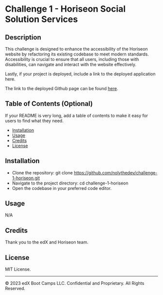 # Challenge 1 - Horiseon Social Solution Services

## Description 

This challenge is designed to enhance the accessibility of the Horiseon website by refactoring its existing codebase to meet modern standards. Accessibility is crucial to ensure that all users, including those with disabilities, can navigate and interact with the website effectively.

Lastly, if your project is deployed, include a link to the deployed application here.

The link to the deployed Github page can be found [here](https://nolythedev.github.io/challenge-1-horiseon/).

## Table of Contents (Optional)

If your README is very long, add a table of contents to make it easy for users to find what they need.

* [Installation](#installation)
* [Usage](#usage)
* [Credits](#credits)
* [License](#license)


## Installation

* Clone the repository: git clone https://github.com/nolythedev/challenge-1-horiseon.git
* Navigate to the project directory: cd challenge-1-horiseon
* Open the codebase in your preferred code editor.


## Usage 

N/A

## Credits

Thank you to the edX and Horiseon team.


## License

MIT License. 


---


© 2023 edX Boot Camps LLC. Confidential and Proprietary. All Rights Reserved.
